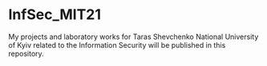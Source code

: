 # InfSec_MIT21

My projects and laboratory works for Taras Shevchenko National University of Kyiv related to the Information Security will be published in this repository.
